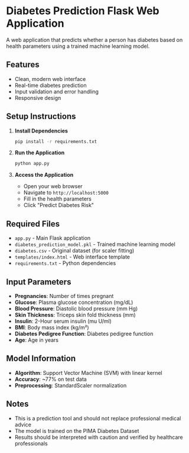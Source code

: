 # Diabetes Prediction Flask Web Application

A web application that predicts whether a person has diabetes based on health parameters using a trained machine learning model.

## Features

- Clean, modern web interface
- Real-time diabetes prediction
- Input validation and error handling
- Responsive design

## Setup Instructions

1. **Install Dependencies**
   ```bash
   pip install -r requirements.txt
   ```

2. **Run the Application**
   ```bash
   python app.py
   ```

3. **Access the Application**
   - Open your web browser
   - Navigate to `http://localhost:5000`
   - Fill in the health parameters
   - Click "Predict Diabetes Risk"

## Required Files

- `app.py` - Main Flask application
- `diabetes_prediction_model.pkl` - Trained machine learning model
- `diabetes.csv` - Original dataset (for scaler fitting)
- `templates/index.html` - Web interface template
- `requirements.txt` - Python dependencies

## Input Parameters

- **Pregnancies**: Number of times pregnant
- **Glucose**: Plasma glucose concentration (mg/dL)
- **Blood Pressure**: Diastolic blood pressure (mm Hg)
- **Skin Thickness**: Triceps skin fold thickness (mm)
- **Insulin**: 2-Hour serum insulin (mu U/ml)
- **BMI**: Body mass index (kg/m²)
- **Diabetes Pedigree Function**: Diabetes pedigree function
- **Age**: Age in years

## Model Information

- **Algorithm**: Support Vector Machine (SVM) with linear kernel
- **Accuracy**: ~77% on test data
- **Preprocessing**: StandardScaler normalization

## Notes

- This is a prediction tool and should not replace professional medical advice
- The model is trained on the PIMA Diabetes Dataset
- Results should be interpreted with caution and verified by healthcare professionals
